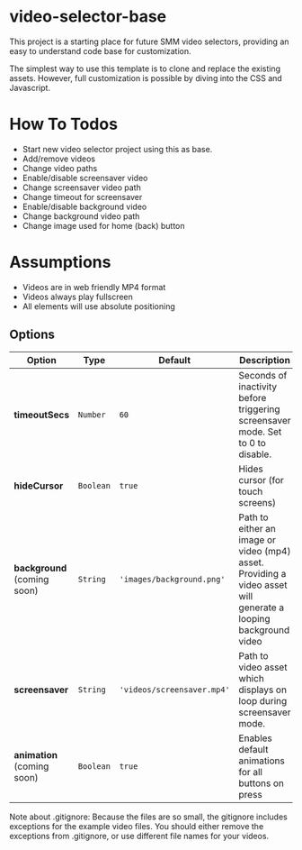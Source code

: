 # video-selector-base

This project is a starting place for future SMM video selectors, providing an easy to understand code base for customization.

The simplest way to use this template is to clone and replace the existing assets. However, full customization is possible by diving into the CSS and Javascript.


# How To Todos
* Start new video selector project using this as base.
* Add/remove videos
* Change video paths
* Enable/disable screensaver video
* Change screensaver video path
* Change timeout for screensaver
* Enable/disable background video
* Change background video path
* Change image used for home (back) button



# Assumptions
* Videos are in web friendly MP4 format
* Videos always play fullscreen
* All elements will use absolute positioning



## Options

| Option            | Type                | Default | Description                                                           |
|-------------------|---------------------|---------|-----------------------------------------------------------------------|
| **timeoutSecs**   | `Number`            | `60`    | Seconds of inactivity before triggering screensaver mode. Set to 0 to disable.             |
| **hideCursor**    | `Boolean`           | `true`  | Hides cursor (for touch screens)                                      |
| **background** (coming soon)    | `String`            | `'images/background.png'`  | Path to either an image or video (mp4) asset. Providing a video asset will generate a looping background video                  |
| **screensaver**   | `String`            | `'videos/screensaver.mp4'` | Path to video asset which displays on loop during screensaver mode.                                              |
| **animation** (coming soon)     | `Boolean`           | `true`                     | Enables default animations for all buttons on press                       |



Note about .gitignore: Because the files are so small, the gitignore includes exceptions for the example video files. You should either remove the exceptions from .gitignore, or use different file names for your videos.
